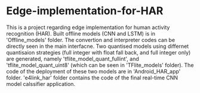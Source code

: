 # Edge-implementation-for-HAR
This is a project regarding edge implementation for human activity recognition (HAR).
Built offline models (CNN and LSTM) is in 'Offline_models' folder. 
The convertion and interpreter codes can be directly seen in the main interfacne. 
Two quantised models using differnet quantisaion strategies (full integer with float fall back, and full integer only) are generated, namely 'tflite_model_quant_fullint', and 'tflite_model_quant_uint8' (which can be seen in 'TFlite_models' folder). 
The code of the deployment of these two models are in 'Android_HAR_app' folder. 
'e4link_har' folder contains the code of the final real-time CNN model calssifier application.
